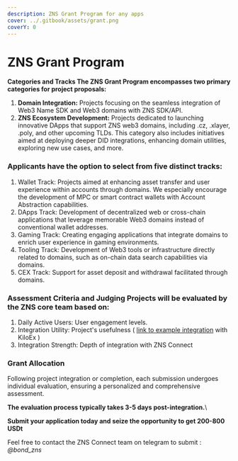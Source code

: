 ```yaml
---
description: ZNS Grant Program for any apps
cover: ../.gitbook/assets/grant.png
coverY: 0
---
```


# ZNS Grant Program

**Categories and Tracks The ZNS Grant Program encompasses two primary categories for project proposals:**

1. **Domain Integration:** Projects focusing on the seamless integration of Web3 Name SDK and Web3 domains with ZNS SDK/API.
2. **ZNS Ecosystem Development:** Projects dedicated to launching innovative DApps that support ZNS web3 domains, including .cz, .xlayer, .poly, and other upcoming TLDs. This category also includes initiatives aimed at deploying deeper DID integrations, enhancing domain utilities, exploring new use cases, and more.

### **Applicants have the option to select from five distinct tracks:**

1. Wallet Track: Projects aimed at enhancing asset transfer and user experience within accounts through domains. We especially encourage the development of MPC or smart contract wallets with Account Abstraction capabilities.
2. DApps Track: Development of decentralized web or cross-chain applications that leverage memorable Web3 domains instead of conventional wallet addresses.
3. Gaming Track: Creating engaging applications that integrate domains to enrich user experience in gaming environments.
4. Tooling Track: Development of Web3 tools or infrastructure directly related to domains, such as on-chain data search capabilities via domains.
5. CEX Track: Support for asset deposit and withdrawal facilitated through domains.

### **Assessment Criteria and Judging Projects will be evaluated by the ZNS core team based on:**

1. Daily Active Users: User engagement levels.
2. Integration Utility: Project's usefulness ( [link to example integration](https://x.com/ZNSConnect/status/1803719460395581896) with KiloEx )
3. Integration Strength: Depth of integration with ZNS Connect

### Grant Allocation <a href="#f7c9-1" id="f7c9-1"></a>

Following project integration or completion, each submission undergoes individual evaluation, ensuring a personalized and comprehensive assessment.&#x20;

**The evaluation process typically takes 3-5 days post-integration.**\


**Submit your application today and seize the opportunity to get 200-800 USDt**

Feel free to contact the ZNS Connect team on telegram to submit : _@bond\_zns_

